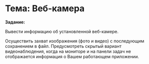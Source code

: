 # Тема: Веб-камера

**Задание:**

Вывести информацию об установленной веб-камере.

Осуществить захват изображения (фото и видео) с последующим сохранением в файл.
Предусмотреть скрытый вариант видеонаблюдения, когда на мониторе и на панели
задач не отображается информация о Вашем работающем приложении. 
